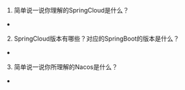 1.  简单说一说你理解的SpringCloud是什么？
   + 
2.  SpringCloud版本有哪些？对应的SpringBoot的版本是什么？
   + 
3.  简单说一说你所理解的Nacos是什么？
   + 
